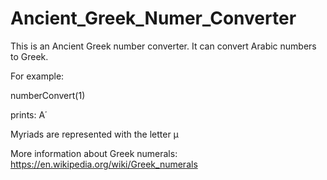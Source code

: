 # Ancient_Greek_Numer_Converter


This is an Ancient Greek number converter. It can convert Arabic numbers to Greek.

For example:

numberConvert(1)

prints: A΄


Myriads are represented with the letter μ

More information about Greek numerals: https://en.wikipedia.org/wiki/Greek_numerals 
